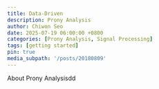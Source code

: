 ```yaml
---
title: Data-Driven
description: Prony Analysis
author: Chiwon Seo
date: 2025-07-19 06:00:00 +0800
categories: [Prony Analysis, Signal Processing]
tags: [getting started]
pin: true
media_subpath: '/posts/20180809'
---
```


About Prony Analysisdd